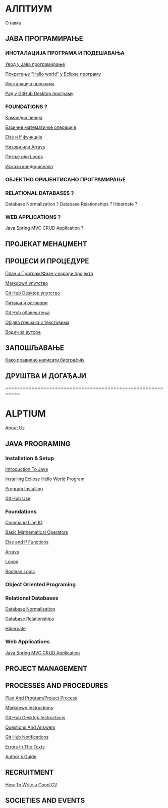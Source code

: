 ﻿# АЛПТИУМ


[O нама](Srpski/o-nama.md)


## ЈАВА ПРОГРАМИРАЊЕ 

### ИНСТАЛАЦИЈА ПРОГРАМА И ПОДЕШАВАЊА

[Увод у Јава програмирање](Srpski/Uvod.md)

[Покретање "Hello world" у Eclipsе програму](Srpski/pokretanje.md)

[Инсталација програма](Srpski/instalacija.md)

[Рад у GitHub Desktop програму](Srpski/rad-u-Git-Hub.md)

### FOUNDATIONS ? 

[Kомандна линија](Srpski/Командна-линија.md)

[Базичне математичке операције](Srpski/Базичне-математичке-операције.md)

[Else и If функције](Srpski/ELSE-IF-функције.md)

[Низови или Arrays](Srpski/Низови-Аrrays.md)

[Петље или Loops](Srpski/Петље-Loops.md)

[Искази кондиционала](Srpski/Boolean-логика.md)


### ОБЈЕКТНО ОРИЈЕНТИСАНО ПРОГРАМИРАЊЕ

### RELATIONAL DATABASES ?

Database Normalization ?
Database Relationships ?
Hibernate ?

### WEB APPLICATIONS ?

Java Spring MVC CRUD Application ?


## ПРОЈЕКАТ МЕНАЏМЕНТ


## ПРОЦЕСИ И ПРОЦЕДУРЕ

[План и Програм/Фазе у изради пројекта](Srpski/План-програм.md)

[Markdown упутство](Srpski/Markdown-упутство.md)

[Git Hub Desktop упутство](Srpski/Git-Hub-Desktop-упутство.md)

[Питања и одговори](Srpski/Питања-и-одговори.md)

[Git Hub обавештења](Srpski/Git-Hub-обавештења.md)

[Објава грешака у текстовима](Srpski/Грешке-у-текстовима.md)

[Водич за ауторе](Srpski/Водич-за-ауторе.md)



## ЗАПОШЉАВАЊЕ

[Како правилно написати биографију](Srpski/Биографија.md)


## ДРУШТВА И ДОГАЂАЈИ


===========================================================


# ALPTIUM


[About Us](English/About-us.md)


## JAVA PROGRAMING

### Installation & Setup

[Introduction To Java](English/Introduction.md)

[Installing Eclipse Hello World Program](English/Installing-Eclipse-Hello-World.md)

[Program Installing](English/Program-installing.md)

[Git Hub Use](English/Git-Hub-Use.md)

### Foundations

[Command Line IO](English/Command-Line-IO.md)

[Basic Mathematical Operators](English/Basic-mathematical-operators.md)

[Else and If Functions](English/Else-and-If-functions.md)

[Arrays](English/Arrays.md)

[Loops](English/Loops.md)

[Boolean Logic](English/Boolean-Logic.md)

### Object Oriented Programing

### Relational Databases

[Database Normalization](English/Database-normalization.md)

[Database Relationships](English/Database-relationships.md)

[Hibernate](English/Hibernate.md)

### Web Applications

[Java Spring MVC CRUD Application](English/Java-spring-mvc-crud.md)


## PROJECT MANAGEMENT


## PROCESSES AND PROCEDURES

[Plan And Program/Project Process](English/Plan-program.md)

[Markdown Instructions](English/Markdown-instructions.md)

[Git Hub Desktop Instructions](English/Git-Hub-Desktop-Instructions.md)

[Questions And Answers](English/Questions-and-Answers.md)

[Git Hub Notifications](English/Git-Hub-notifications.md)

[Errors In The Texts](English/Text-Errors.md)

[Author's Guide](English/Author's-Guide.md)


## RECRUITMENT

[How To Write a Good CV](English/How-to-write-a-CV.md)


## SOCIETIES AND EVENTS


